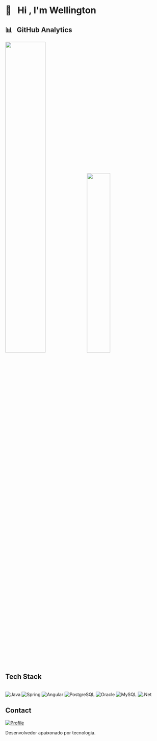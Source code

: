 
<h1 aling="left">👋 &nbsp; Hi <img height="30px">, I'm Wellington</h1>

## 📊 &nbsp; GitHub Analytics
<p style="display: inline_block">
<img width="50%" src="https://github-readme-stats.vercel.app/api?username=wlusbar&show_icons=true&theme=dracula"/>
<img width="38%" src="https://github-readme-stats.vercel.app/api/top-langs/?username=anuraghazra&layout=compact&theme=dracula"/>
</p>

## Tech Stack
<div style="display: inline_block">
<br/>
    <img aling="center" alt="Java" src="https://img.shields.io/badge/Java-ED8B00?style=for-the-badge&logo=openjdk&logoColor=white"/>
     <img aling="center" alt="Spring" src="https://img.shields.io/badge/Spring-6DB33F?style=for-the-badge&logo=spring&logoColor=white"/>
    <img aling="center" alt="Angular" src="https://img.shields.io/badge/Angular-DD0031?style=for-the-badge&logo=angular&logoColor=white"/>
    <img aling="center" alt="PostgreSQL" src="https://img.shields.io/badge/PostgreSQL-316192?style=for-the-badge&logo=postgresql&logoColor=white"/>
     <img aling="center" alt="Oracle" src="https://img.shields.io/badge/Oracle-F80000?style=for-the-badge&logo=oracle&logoColor=black"/>
     <img aling="center" alt="MySQL" src="https://img.shields.io/badge/MySQL-005C84?style=for-the-badge&logo=mysql&logoColor=white"/>
    <img aling="center" alt=".Net" src="https://img.shields.io/badge/.NET-5C2D91?style=for-the-badge&logo=.net&logoColor=white"/>
</div>


## Contact
[![Profile](https://img.shields.io/badge/LinkedIn-0077B5?style=for-the-badge&logo=linkedin&logoColor=white)](https://www.linkedin.com/in/wellingtonluizsb/)
<!--[![Profile](https://img.shields.io/badge/WhatsApp-25D366?style=for-the-badge&logo=whatsapp&logoColor=white)](https://api.whatsapp.com/send?phone=5531993862869&text=Ol%C3%A1!!!)
[![Profile](https://img.shields.io/badge/Wellington-05122A?style=flat&logo=instagram)](https://www.instagram.com/wellingtonbarbosa5205/)
-->
Desenvolvedor apaixonado por tecnologia.

